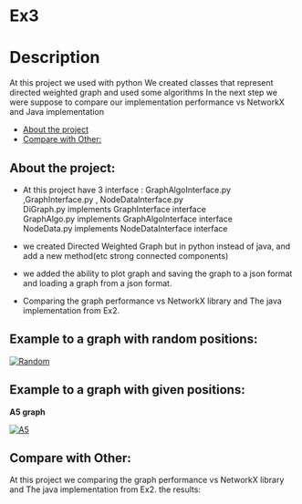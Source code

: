# Ex3

# Description
At this project we used with python 
We created classes that represent directed weighted graph and used some algorithms
In the next step we were suppose to compare our implementation performance vs NetworkX and Java implementation



* [About the project](#p1)
* [Compare with Other:](#p2)






<a name="p1"></a>
## About the project:
* At this project have 3 interface : GraphAlgoInterface.py ,GraphInterface.py , NodeDataInterface.py <br />
DiGraph.py implements GraphInterface interface  <br />
GraphAlgo.py implements GraphAlgoInterface interface <br />
NodeData.py implements NodeDataInterface interface <br />

* we created Directed Weighted Graph but in python instead of java, and add a new method(etc strong connected components) <br />
* we added the ability to plot graph and saving the graph to a json format and loading a graph from a json format. <br />
* Comparing the graph performance vs NetworkX library and The java implementation from Ex2. <br />



## Example to a graph with random positions:


<a href='https://postimages.org/' target='_blank'><img src='https://i.postimg.cc/kMRyY7vg/Random.jpg' border='0' alt='Random'/></a>



## Example to a graph with given positions:
**A5 graph**
    
    

<a href='https://postimg.cc/4K6ygnXm' target='_blank'><img src='https://i.postimg.cc/8C36Lr3B/A5.png' border='0' alt='A5'/></a>




<a name="p2"></a>
## Compare with Other:

At this project we comparing the graph performance vs NetworkX library and The java implementation from Ex2.
the results:




